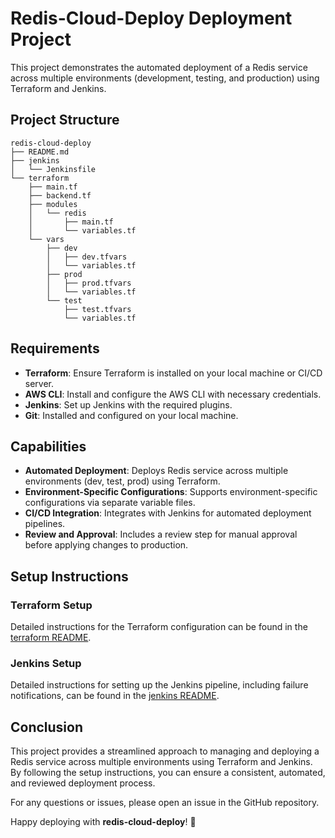 # Redis-Cloud-Deploy Deployment Project

This project demonstrates the automated deployment of a Redis service across multiple environments (development, testing, and production) using Terraform and Jenkins.

## Project Structure

```
redis-cloud-deploy
├── README.md
├── jenkins
│   └── Jenkinsfile
└── terraform
    ├── main.tf
    ├── backend.tf
    ├── modules
    │   └── redis
    │       ├── main.tf
    │       └── variables.tf
    └── vars
        ├── dev
        │   ├── dev.tfvars
        │   └── variables.tf
        ├── prod
        │   ├── prod.tfvars
        │   └── variables.tf
        └── test
            ├── test.tfvars
            └── variables.tf
```

## Requirements

- **Terraform**: Ensure Terraform is installed on your local machine or CI/CD server.
- **AWS CLI**: Install and configure the AWS CLI with necessary credentials.
- **Jenkins**: Set up Jenkins with the required plugins.
- **Git**: Installed and configured on your local machine.

## Capabilities

- **Automated Deployment**: Deploys Redis service across multiple environments (dev, test, prod) using Terraform.
- **Environment-Specific Configurations**: Supports environment-specific configurations via separate variable files.
- **CI/CD Integration**: Integrates with Jenkins for automated deployment pipelines.
- **Review and Approval**: Includes a review step for manual approval before applying changes to production.

## Setup Instructions

### Terraform Setup

Detailed instructions for the Terraform configuration can be found in the [terraform README](./terraform/README.md).

### Jenkins Setup

Detailed instructions for setting up the Jenkins pipeline, including failure notifications, can be found in the [jenkins README](./jenkins/README.md).

## Conclusion

This project provides a streamlined approach to managing and deploying a Redis service across multiple environments using Terraform and Jenkins. By following the setup instructions, you can ensure a consistent, automated, and reviewed deployment process.

For any questions or issues, please open an issue in the GitHub repository.

Happy deploying with **redis-cloud-deploy**! 🚀